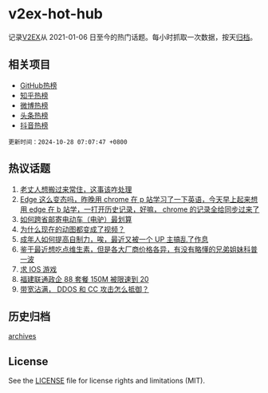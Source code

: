 # v2ex-hot-hub

 记录[V2EX](https://www.v2ex.com/)从 2021-01-06 日至今的热门话题。每小时抓取一次数据，按天[归档](archives)。
 
 ## 相关项目

- [GitHub热榜](https://github.com/it985/github-hot-hub)
- [知乎热榜](https://github.com/it985/zhihu-hot-hub)
- [微博热榜](https://github.com/it985/weibo-hot-hub)
- [头条热榜](https://github.com/it985/toutiao-hot-hub)
- [抖音热榜](https://github.com/it985/douyin-hot-hub)


 `更新时间：2024-10-28 07:07:47 +0800`

## 热议话题

1. [老丈人想搬过来常住，这事该咋处理](https://www.v2ex.com/t/1083958)
1. [Edge 这么变态吗，昨晚用 chrome 在 p 站学习了一下英语，今天早上起来想用 edge 在 b 站学，一打开历史记录，好嘛， chrome 的记录全给同步过来了](https://www.v2ex.com/t/1083955)
1. [如何跨省邮寄电动车（电驴）最划算](https://www.v2ex.com/t/1083983)
1. [为什么现在的动图都变成了视频？](https://www.v2ex.com/t/1083952)
1. [成年人如何提高自制力，唉，最近又被一个 UP 主搞乱了作息](https://www.v2ex.com/t/1083954)
1. [鉴于最近想吃点维生素，但是各大厂商价格各异，有没有略懂的兄弟姐妹科普一波](https://www.v2ex.com/t/1084030)
1. [求 IOS 游戏](https://www.v2ex.com/t/1083968)
1. [福建联通政企 88 套餐 150M 被限速到 20](https://www.v2ex.com/t/1083996)
1. [带宽沾满， DDOS 和 CC 攻击怎么抵御？](https://www.v2ex.com/t/1084000)

## 历史归档

[archives](archives)

## License

See the [LICENSE](LICENSE) file for license rights and limitations (MIT).

